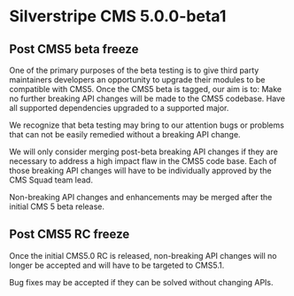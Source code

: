 # Silverstripe CMS 5.0.0-beta1

## Post CMS5 beta freeze
One of the primary purposes of the beta testing is to give third party maintainers developers an opportunity to upgrade their modules to be compatible with CMS5. Once the CMS5 beta is tagged, our aim is to:
Make no further breaking API changes will be made to the CMS5 codebase.
Have all supported dependencies upgraded to a supported major.

We recognize that beta testing may bring to our attention bugs or problems that can not be easily remedied without a breaking API change.

We will only consider merging post-beta breaking API changes if they are necessary to address a high impact flaw in the CMS5 code base. Each of those breaking API changes will have to be individually approved by the CMS Squad team lead.

Non-breaking API changes and enhancements may be merged after the initial CMS 5 beta release.

## Post CMS5 RC freeze
Once the initial CMS5.0 RC is released, non-breaking API changes will no longer be accepted and will have to be targeted to CMS5.1.

Bug fixes may be accepted if they can be solved without changing APIs.
